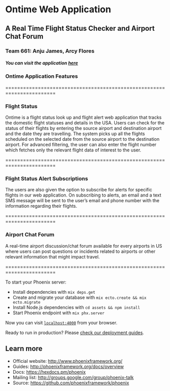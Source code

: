 # Ontime Web Application

## A Real Time Flight Status Checker and Airport Chat Forum
### Team 661: Anju James, Arcy Flores
##### You can visit the application [here](http://ontime.curiousmind.tech/)


### Ontime Application Features 

=======================================================================
### Flight Status
Ontime is a flight status look up and flight alert web application that tracks the domestic flight statuses and details in the USA. Users can check for the status of their flights by entering the source airport and destination airport and the date they are travelling. The system picks up all the flights scheduled on the selected date from the source airport to the destination airport. For advanced filtering, the user can also enter the flight number which fetches only the relevant flight data of interest to the user. 

=======================================================================
### Flight Status Alert Subscriptions
The users are also given the option to subscribe for alerts for specific flights in our web application. On subscribing to alerts, an email and a text SMS message will be sent to the user’s email and phone number with the information regarding their flights. 

=======================================================================
### Airport Chat Forum
A real-time airport discussion/chat forum available for every airports in US where users can post questions or incidents related to airports or other relevant information that might impact travel. 

=======================================================================

To start your Phoenix server:

  * Install dependencies with `mix deps.get`
  * Create and migrate your database with `mix ecto.create && mix ecto.migrate`
  * Install Node.js dependencies with `cd assets && npm install`
  * Start Phoenix endpoint with `mix phx.server`

Now you can visit [`localhost:4000`](http://localhost:4000) from your browser.

Ready to run in production? Please [check our deployment guides](http://www.phoenixframework.org/docs/deployment).

## Learn more

  * Official website: http://www.phoenixframework.org/
  * Guides: http://phoenixframework.org/docs/overview
  * Docs: https://hexdocs.pm/phoenix
  * Mailing list: http://groups.google.com/group/phoenix-talk
  * Source: https://github.com/phoenixframework/phoenix
